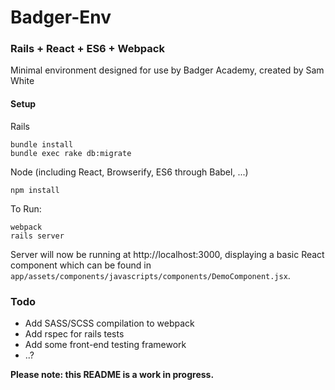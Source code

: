 Badger-Env
==========

### Rails + React + ES6 + Webpack

Minimal environment designed for use by Badger Academy, created by Sam White 

#### Setup
Rails
```
bundle install
bundle exec rake db:migrate
```
Node (including React, Browserify, ES6 through Babel, ...)
```
npm install
```
To Run:
```
webpack
rails server
```
Server will now be running at http://localhost:3000, displaying a basic React component which can be found in `app/assets/components/javascripts/components/DemoComponent.jsx`.

### Todo

- Add SASS/SCSS compilation to webpack
- Add rspec for rails tests
- Add some front-end testing framework
- ..?

**Please note: this README is a work in progress.**
